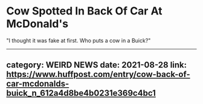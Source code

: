 # Cow Spotted In Back Of Car At McDonald's

"I thought it was fake at first. Who puts a cow in a Buick?"

---
category: WEIRD NEWS
date: 2021-08-28
link: https://www.huffpost.com/entry/cow-back-of-car-mcdonalds-buick_n_612a4d8be4b0231e369c4bc1
---
